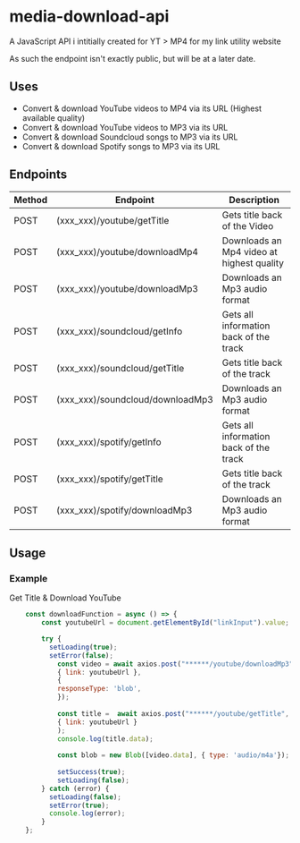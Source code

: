 # media-download-api
<p>A JavaScript API i intitially created for YT > MP4 for my link utility website</p>
<p>As such the endpoint isn't exactly public, but will be at a later date.</p>

## Uses
<ul>
    <li>Convert & download YouTube videos to MP4 via its URL (Highest available quality)</li>
    <li>Convert & download YouTube videos to MP3 via its URL</li>
    <li>Convert & download Soundcloud songs to MP3 via its URL</li>
    <li>Convert & download Spotify songs to MP3 via its URL</li>
</ul>

## Endpoints

| Method  | Endpoint | Description |
-------------------------|--------------------------|---------------|
| POST | (xxx_xxx)/youtube/getTitle | Gets title back of the Video  |
| POST  | (xxx_xxx)/youtube/downloadMp4 | Downloads an Mp4 video at highest quality  |
| POST | (xxx_xxx)/youtube/downloadMp3 | Downloads an Mp3 audio format |
| POST | (xxx_xxx)/soundcloud/getInfo | Gets all information back of the track |
| POST | (xxx_xxx)/soundcloud/getTitle | Gets title back of the track |
| POST | (xxx_xxx)/soundcloud/downloadMp3 | Downloads an Mp3 audio format |
| POST | (xxx_xxx)/spotify/getInfo | Gets all information back of the track |
| POST | (xxx_xxx)/spotify/getTitle | Gets title back of the track |
| POST | (xxx_xxx)/spotify/downloadMp3 | Downloads an Mp3 audio format |

## Usage

### Example
<p>Get Title & Download YouTube </p>

```js
    const downloadFunction = async () => {
        const youtubeUrl = document.getElementById("linkInput").value;

        try {
          setLoading(true);
          setError(false);
            const video = await axios.post("******/youtube/downloadMp3", 
            { link: youtubeUrl },
            {
            responseType: 'blob',
            });
        
            const title =  await axios.post("******/youtube/getTitle",
            { link: youtubeUrl }
            );
            console.log(title.data);
        
            const blob = new Blob([video.data], { type: 'audio/m4a'});
        
            setSuccess(true);
            setLoading(false);
        } catch (error) {
          setLoading(false);
          setError(true);
          console.log(error);
        }
    };
```
